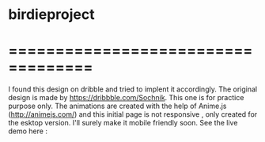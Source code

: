 # birdieproject


===================================
===================================
I found this design on dribble and tried to 
implent it accordingly. The original design is 
made by https://dribbble.com/Sochnik. 
This one is for practice purpose only.
The animations are created with the help of Anime.js (http://animejs.com/)
and this initial page is not responsive , only 
created for the esktop version. I'll surely make 
it mobile friendly soon.
See the live demo here : 
